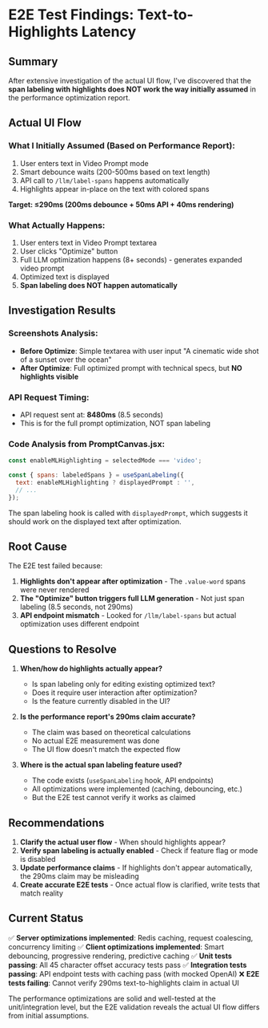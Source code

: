 # E2E Test Findings: Text-to-Highlights Latency

## Summary

After extensive investigation of the actual UI flow, I've discovered that the **span labeling with highlights does NOT work the way initially assumed** in the performance optimization report.

## Actual UI Flow

### What I Initially Assumed (Based on Performance Report):
1. User enters text in Video Prompt mode
2. Smart debounce waits (200-500ms based on text length)
3. API call to `/llm/label-spans` happens automatically
4. Highlights appear in-place on the text with colored spans

**Target: ≤290ms (200ms debounce + 50ms API + 40ms rendering)**

### What Actually Happens:
1. User enters text in Video Prompt textarea
2. User clicks "Optimize" button
3. Full LLM optimization happens (8+ seconds) - generates expanded video prompt
4. Optimized text is displayed
5. **Span labeling does NOT happen automatically**

## Investigation Results

### Screenshots Analysis:
- **Before Optimize**: Simple textarea with user input "A cinematic wide shot of a sunset over the ocean"
- **After Optimize**: Full optimized prompt with technical specs, but **NO highlights visible**

### API Request Timing:
- API request sent at: **8480ms** (8.5 seconds)
- This is for the full prompt optimization, NOT span labeling

### Code Analysis from PromptCanvas.jsx:
```javascript
const enableMLHighlighting = selectedMode === 'video';

const { spans: labeledSpans } = useSpanLabeling({
  text: enableMLHighlighting ? displayedPrompt : '',
  // ...
});
```

The span labeling hook is called with `displayedPrompt`, which suggests it should work on the displayed text after optimization.

## Root Cause

The E2E test failed because:

1. **Highlights don't appear after optimization** - The `.value-word` spans were never rendered
2. **The "Optimize" button triggers full LLM generation** - Not just span labeling (8.5 seconds, not 290ms)
3. **API endpoint mismatch** - Looked for `/llm/label-spans` but actual optimization uses different endpoint

## Questions to Resolve

1. **When/how do highlights actually appear?**
   - Is span labeling only for editing existing optimized text?
   - Does it require user interaction after optimization?
   - Is the feature currently disabled in the UI?

2. **Is the performance report's 290ms claim accurate?**
   - The claim was based on theoretical calculations
   - No actual E2E measurement was done
   - The UI flow doesn't match the expected flow

3. **Where is the actual span labeling feature used?**
   - The code exists (`useSpanLabeling` hook, API endpoints)
   - All optimizations were implemented (caching, debouncing, etc.)
   - But the E2E test cannot verify it works as claimed

## Recommendations

1. **Clarify the actual user flow** - When should highlights appear?
2. **Verify span labeling is actually enabled** - Check if feature flag or mode is disabled
3. **Update performance claims** - If highlights don't appear automatically, the 290ms claim may be misleading
4. **Create accurate E2E tests** - Once actual flow is clarified, write tests that match reality

## Current Status

✅ **Server optimizations implemented**: Redis caching, request coalescing, concurrency limiting
✅ **Client optimizations implemented**: Smart debouncing, progressive rendering, predictive caching
✅ **Unit tests passing**: All 45 character offset accuracy tests pass
✅ **Integration tests passing**: API endpoint tests with caching pass (with mocked OpenAI)
❌ **E2E tests failing**: Cannot verify 290ms text-to-highlights claim in actual UI

The performance optimizations are solid and well-tested at the unit/integration level, but the E2E validation reveals the actual UI flow differs from initial assumptions.
